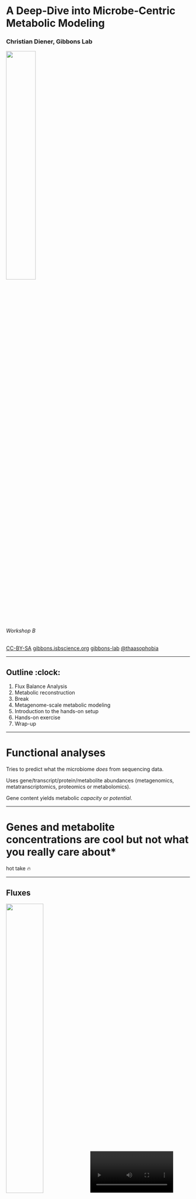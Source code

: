 <!-- .slide: data-background="assets/isb/microbes-midnight.png" class="dark" -->

# A Deep-Dive into Microbe-Centric Metabolic Modeling

### Christian Diener, Gibbons Lab

<img src="assets/isb/logo.png" width="40%">

*Workshop B*

<br>
<div class="footer">
<a href="https://creativecommons.org/licenses/by-nc/4.0/"><i class="fa fa-bullhorn"></i>CC-BY-SA</a>
<a href="https://gibbons.isbscience.org/"><i class="fa fa-globe"></i>gibbons.isbscience.org</a>
<a href="https://github.com/gibbons-lab"><i class="fa fa-github"></i>gibbons-lab</a>
<a href="https://twitter.com/thaasophobia"><i class="fa fa-twitter"></i>@thaasophobia</a>
</div>

---

<!-- .slide: data-background="var(--primary)" class="dark" -->

## Outline :clock:

1. Flux Balance Analysis
2. Metabolic reconstruction
3. Break
4. Metagenome-scale metabolic modeling
5. Introduction to the hands-on setup
6. Hands-on exercise
7. Wrap-up

---

# Functional analyses

Tries to predict what the microbiome *does* from sequencing data.

Uses gene/transcript/protein/metabolite abundances (metagenomics, metatranscriptomics, proteomics or metabolomics).

Gene content yields metabolic *capacity* or *potential*.

---

<!-- .slide: data-background="var(--secondary)" class="dark" -->

# Genes and metabolite concentrations are cool but not what you really care about*

<div class="footnote">

hot take :fire:

</div>


---

## Fluxes

<img src="assets/fluxes.png" width="45%">
<video width="45%" autoplay loop>
  <source src="assets/fluxes.mp4" type="video/mp4">
</video>

<div class="footnote">

video courtesy of [S. Nayyak](https://twitter.com/Na_y_ak) and [J. Iwasa](https://twitter.com/janetiwasa)

</div>

---

<!-- .slide: data-background="var(--secondary)" class="dark" -->

# Flux Balance Analysis (FBA)

Can we infer the most likely fluxes in a biological system?

---

## The flux cone

<img src="assets/flux_cone.png" width="100%">

---

The goal of FBA is to *reduce* the flux space to a *biologically relevant* one.

---

## Genome-scale metabolic modeling

<img src="assets/fba.png" width="100%">

---

## Selecting biologically relevant fluxes via parsimony

<img src="assets/pfba.png" width="40%">

Reproduces experimental fluxes in <i>E. coli</i> [very well](https://dx.doi.org/10.1038%2Fmsb.2010.47).

Bacteria do not like to produce more enzymes than necessary.

---

<!-- .slide: data-background="var(--secondary)" class="dark" -->

# Metabolic reconstruction

How do we get a genome-scale metabolic model in the first place?

---

## General strategy

<img src="assets/reconstruction.png" width="80%">

---

<img src="assets/reconstruction_strategies.png" width="100%">

---

## Curated reconstructions

*Curation* is the process of adding or removing reactions to the model based on experimental evidence.

<br>

#### Basic

- structural quality ([MEMOTE](https://doi.org/10.1038/s41587-020-0446-y))
- gap-filling for a standard growth medium (LB, M9, ...)

<br><br>

#### Stringent

- growth on various carbon sources ("likes maltose but not glucose")
- known metabolic conversion ("produces indole from tryptophan")
- strain-specific biomass composition


---

|                | [carveME](https://doi.org/10.1093/nar/gky537) | [ModelSEED/Kbase](https://doi.org/10.1038/nbt.1672) | [gapseq](https://doi.org/10.1186/s13059-021-02295-1) |
|----------------|-----------|-----------------|------------|
| speed          | :smile:   | :pensive:       | :cry:      |
| sensitivity    | :pensive: | :cry:           | :smile:    |
| model quality  | :smile:   | :pensive:       | :smile:    |
| free solver    | :cry:     | :pensive:       | :smile:    |
| easy to use    | :pensive: | :smile:         | :cry:      |
| many media     | :pensive: | :smile:         | :pensive:* |
| SBML standard  | :smile:   | :smile:         | :smile:    |


## Limitations

- unknown enzymes/pathways are never captured
- dependency on universal model
- hard to formulate growth media
- growth objective may not always apply (toxicity, human tissues)

---

<!-- .slide: data-background="var(--secondary)" class="dark" -->

# Metagenome-scale metabolic modeling



---

<!-- .slide: data-background="var(--primary)" class="dark" -->

## Community-wide growth is hard :cry:

In a single genome-scale model we only have a single growth rate $\mu$. In a microbial community
we have several $\mu_i$ and a community growth rate

$$
\mu_c = \sum_i a_i\cdot\mu_i
$$

Why is this so hard? Can't we just maximize the community growth rate? Well...

---

*Cooperative Tradeoff FBA* combines flux balance analysis with an ecological model
constraining the growth rates.

---

## When 2 leads to infinity...

<img src="assets/ctFBA.png" width="60%">

---

## But does it work?

<img src="assets/validation.png" width="100%">

<div class="footnote">

https://doi.org/10.1128/mSystems.00606-19

</div>

---

Easy peasy. What's taking so long then?

<br>

Well, metagenome-scale models are slightly larger... :sweat:

---

<img src="assets/model_gephi.png" width="50%">

<div class="footnote">

69,441 reactions / 46,883 metabolites / 292,699 connections

</div>

---

## Your turn

Check out how to use MICOM for a "n-of-1" analysis.

<img src="assets/coding.gif" width="50%">

----

## The niche space

<img src="assets/fig4.png" width="100%">

----

## Metabolic connections with disease

<img src="assets/fig5.png" width="100%">

----

<!-- .slide: data-background="var(--primary)" class="dark" -->

We observed that the *overall production flux* $v_p = \sum a_i\cdot v_i^{ex}$
is most directly related to the phenotype.

This is the flux the *intestinal cells* can interact with.

---

<!-- .slide: data-background="var(--primary)" class="dark" -->

### And we are done :clap:

# Thanks!
